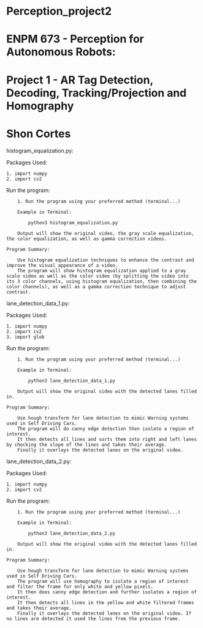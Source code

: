 # Perception_project2

# ENPM 673 - Perception for Autonomous Robots:

# Project 1 - AR Tag Detection, Decoding, Tracking/Projection and Homography

# Shon Cortes

histogram_equalization.py:

Packages Used:

    1. import numpy
    2. import cv2 

Run the program:

        1. Run the program using your preferred method (terminal...)

        Example in Terminal:

            python3 histogram_equalization.py
        
        Output will show the original video, the gray scale equalization, the color equalization, as well as gamma correction videos.
        
    Program Summary:
        
        Use histogram equalization techniques to enhance the contrast and improve the visual appearance of a video.
        The program will show histogram equalization applied to a gray scale video as well as the color video (by splitting the video into its 3 color channels, using histogram equalization, then combining the color channels), as well as a gamma correction technique to adjust contrast.
        
        
lane_detection_data_1.py:

Packages Used:

    1. import numpy
    2. import cv2 
    3. import glob


Run the program:

        1. Run the program using your preferred method (terminal...)

        Example in Terminal:

            python3 lane_detection_data_1.py
        
        Output will show the original video with the detected lanes filled in.
        
    Program Summary:
        
        Use hough transform for lane detection to mimic Warning systems used in Self Driving Cars. 
        The program will do canny edge detection then isolate a region of interest.
        It then detects all lines and sorts them into right and left lanes by checking the slope of the lines and takes their average.
        Finally it overlays the detected lanes on the original video.


lane_detection_data_2.py:

Packages Used:

    1. import numpy
    2. import cv2 


Run the program:

        1. Run the program using your preferred method (terminal...)

        Example in Terminal:

            python3 lane_detection_data_2.py
        
        Output will show the original video with the detected lanes filled in.
        
    Program Summary:
        
        Use hough transform for lane detection to mimic Warning systems used in Self Driving Cars. 
        The program will use homography to isolate a region of interest and filter the frame for only white and yellow pixels.
        It then does canny edge detection and further isolates a region of interest.
        It then detects all lines in the yellow and white filtered frames and takes their average.
        Finally it overlays the detected lanes on the original video. If no lines are detected it used the lines from the previous frame.
